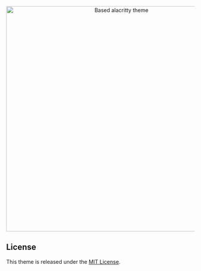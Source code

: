 <div align="center">
    <img src="alacritty.png" alt="Based alacritty theme" width="600">
</div>

## License  
This theme is released under the [MIT License](./LICENSE).  

